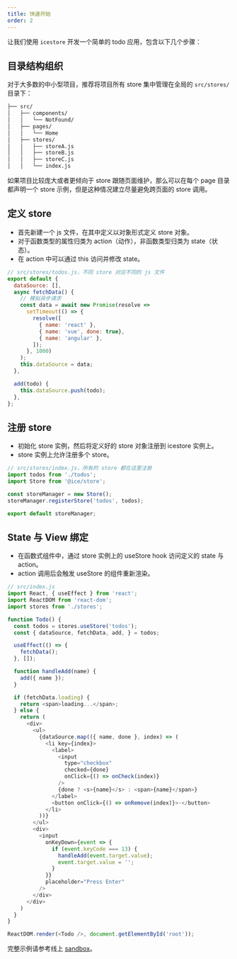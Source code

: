 ```yaml
---
title: 快速开始
order: 2
---
```


让我们使用 `icestore` 开发一个简单的 todo 应用，包含以下几个步骤：

## 目录结构组织

对于大多数的中小型项目，推荐将项目所有 store 集中管理在全局的 `src/stores/` 目录下：

```bash
├── src/
│   ├── components/
│   │   └── NotFound/
│   ├── pages/
│   │   └── Home
│   ├── stores/
│   │   ├── storeA.js
│   │   ├── storeB.js
│   │   ├── storeC.js
│   │   └── index.js
```

如果项目比较庞大或者更倾向于 store 跟随页面维护，那么可以在每个 page 目录都声明一个 store 示例，但是这种情况建立尽量避免跨页面的 store 调用。

## 定义 store
* 首先新建一个 js 文件，在其中定义以对象形式定义 store 对象。
* 对于函数类型的属性归类为 action（动作），非函数类型归类为 state（状态）。
* 在 action 中可以通过 this 访问并修改 state。


```javascript
// src/stores/todos.js，不同 store 对应不同的 js 文件
export default {
  dataSource: [],
  async fetchData() {
    // 模拟异步请求
    const data = await new Promise(resolve =>
      setTimeout(() => {
        resolve([
          { name: 'react' },
          { name: 'vue', done: true},
          { name: 'angular' },
        ]);
      }, 1000)
    );
    this.dataSource = data;
  },

  add(todo) {
    this.dataSource.push(todo);
  },
};
```

## 注册 store
* 初始化 store 实例，然后将定义好的 store 对象注册到 icestore 实例上。
* store 实例上允许注册多个 store。

```javascript
// src/stores/index.js，所有的 store 都在这里注册
import todos from './todos';
import Store from '@ice/store';

const storeManager = new Store();
storeManager.registerStore('todos', todos);

export default storeManager;
```

## State 与 View 绑定
* 在函数式组件中，通过 store 实例上的 useStore hook 访问定义的 state 与 action。
* action 调用后会触发 useStore 的组件重新渲染。


```javascript
// src/index.js
import React, { useEffect } from 'react';
import ReactDOM from 'react-dom';
import stores from './stores';

function Todo() {
  const todos = stores.useStore('todos');
  const { dataSource, fetchData, add, } = todos;

  useEffect(() => {
    fetchData();
  }, []);

  function handleAdd(name) {
    add({ name });
  }

  if (fetchData.loading) {
    return <span>loading...</span>;
  } else {
    return (
      <div>
        <ul>
          {dataSource.map(({ name, done }, index) => (
            <li key={index}>
              <label>
                <input
                  type="checkbox"
                  checked={done}
                  onClick={() => onCheck(index)}
                />
                {done ? <s>{name}</s> : <span>{name}</span>}
              </label>
              <button onClick={() => onRemove(index)}>-</button>
            </li>
          ))}
        </ul>
        <div>
          <input
            onKeyDown={event => {
              if (event.keyCode === 13) {
                handleAdd(event.target.value);
                event.target.value = '';
              }
            }}
            placeholder="Press Enter"
          />
        </div>
      </div>
    )
  }
}

ReactDOM.render(<Todo />, document.getElementById('root'));
```

完整示例请参考线上 [sandbox](https://codesandbox.io/s/icestore-hs9fe)。
